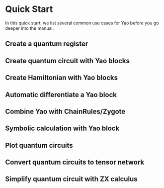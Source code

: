 # Quick Start

In this quick start, we list several common use cases for Yao before you
go deeper into the manual.

## Create a quantum register
## Create quantum circuit with Yao blocks
## Create Hamiltonian with Yao blocks
## Automatic differentiate a Yao block
## Combine Yao with ChainRules/Zygote
## Symbolic calculation with Yao block
## Plot quantum circuits
## Convert quantum circuits to tensor network
## Simplify quantum circuit with ZX calculus
